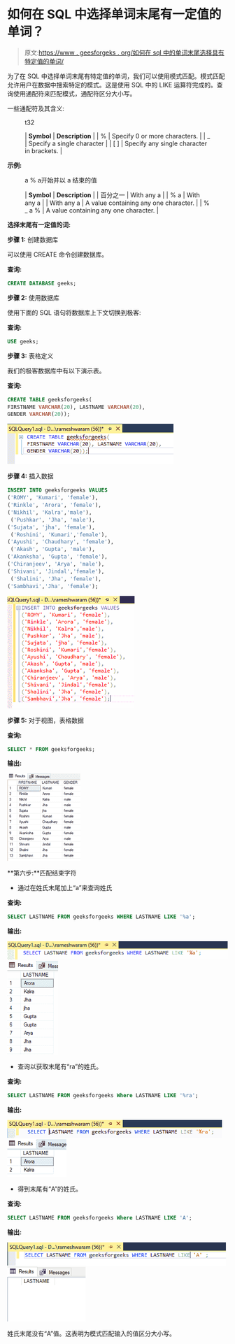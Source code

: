 # 如何在 SQL 中选择单词末尾有一定值的单词？

> 原文:[https://www . geesforgeks . org/如何在 sql 中的单词末尾选择具有特定值的单词/](https://www.geeksforgeeks.org/how-to-select-words-with-certain-values-at-the-end-of-word-in-sql/)

为了在 SQL 中选择单词末尾有特定值的单词，我们可以使用模式匹配。模式匹配允许用户在数据中搜索特定的模式。这是使用 SQL 中的 LIKE 运算符完成的。查询使用通配符来匹配模式，通配符区分大小写。

一些通配符及其含义:

<figure class="table">t32

| **Symbol** | **Description** |
| % | Specify 0 or more characters. |
| _ | Specify a single character |
| [ ] | Specify any single character in brackets. |

</figure>

**示例:**

<figure class="table">a % a开始并以 a 结束的值

| **Symbol** | **Description** |
| 百分之一 | With any a |
| % a | With any a |
| With any a | A value containing any one character. |
| % _ a % | A value containing any one character. |

</figure>

**选择末尾有一定值的词:**

**步骤 1:** 创建数据库

可以使用 CREATE 命令创建数据库。

**查询:**

```sql
CREATE DATABASE geeks;
```

**步骤 2:** 使用数据库

使用下面的 SQL 语句将数据库上下文切换到极客:

**查询:**

```sql
USE geeks;
```

**步骤 3:** 表格定义

我们的极客数据库中有以下演示表。

**查询:**

```sql
CREATE TABLE geeksforgeeks(
FIRSTNAME VARCHAR(20), LASTNAME VARCHAR(20),
GENDER VARCHAR(20));
```

![](img/30cf723ab8312c666d12265097a319d3.png)

**步骤 4:** 插入数据

```sql
INSERT INTO geeksforgeeks VALUES
('ROMY', 'Kumari', 'female'), 
('Rinkle', 'Arora', 'female'),
('Nikhil', 'Kalra','male'),
 ('Pushkar', 'Jha', 'male'),
('Sujata', 'jha', 'female'),
 ('Roshini', 'Kumari','female'),
('Ayushi', 'Chaudhary', 'female'),
 ('Akash', 'Gupta', 'male'),
('Akanksha', 'Gupta', 'female'), 
('Chiranjeev', 'Arya', 'male'),
('Shivani', 'Jindal','female'),
 ('Shalini', 'Jha', 'female'),
('Sambhavi','Jha', 'female');
```

![](img/a2c2458798e4c112f9f26f82f444138d.png)

**步骤 5:** 对于视图，表格数据

**查询:**

```sql
SELECT * FROM geeksforgeeks;
```

**输出:**

![](img/08114cd6b71263e27c5572f50ccfe74d.png)

**第六步:**匹配结束字符

*   通过在姓氏末尾加上“a”来查询姓氏

**查询:**

```sql
SELECT LASTNAME FROM geeksforgeeks WHERE LASTNAME LIKE '%a';
```

**输出:**

![](img/f0eadcd387decef99b6d593b86696f36.png) ![](img/6772d28b6796bea6269d2545cc40193d.png)

*   查询以获取末尾有“ra”的姓氏。

**查询:**

```sql
SELECT LASTNAME FROM geeksforgeeks Where LASTNAME LIKE '%ra';
```

**输出:**

![](img/4232c0d08538de505589936f70d4ad48.png) ![](img/3f31a684b72fd7f553295abca110f28f.png)

*   得到末尾有“A”的姓氏。

**查询:**

```sql
SELECT LASTNAME FROM geeksforgeeks Where LASTNAME LIKE 'A';
```

**输出:**

![](img/c517effd3a503b93abcd239bdc6206cd.png) ![](img/7261b230c8a8c50f448220f30ba5269f.png)

姓氏末尾没有“A”值。这表明为模式匹配输入的值区分大小写。